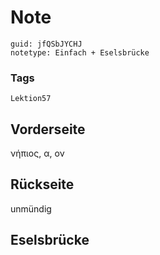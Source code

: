 # Note
```
guid: jfQSbJYCHJ
notetype: Einfach + Eselsbrücke
```

### Tags
```
Lektion57
```

## Vorderseite
νήπιος, α, ον

## Rückseite
unmündig

## Eselsbrücke

